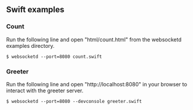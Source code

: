 ## Swift examples

### Count

Run the following line and open "html/count.html" from the websocketd examples directory.

```
$ websocketd --port=8080 count.swift
```

### Greeter

Run the following line and open "http://localhost:8080" in your browser to interact with the greeter server.

```
$ websocketd --port=8080 --devconsole greeter.swift 
```
